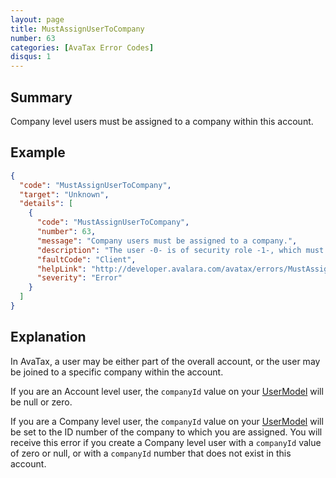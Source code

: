```yaml
---
layout: page
title: MustAssignUserToCompany
number: 63
categories: [AvaTax Error Codes]
disqus: 1
---
```


## Summary

Company level users must be assigned to a company within this account.

## Example

```json
{
  "code": "MustAssignUserToCompany",
  "target": "Unknown",
  "details": [
    {
      "code": "MustAssignUserToCompany",
      "number": 63,
      "message": "Company users must be assigned to a company.",
      "description": "The user -0- is of security role -1-, which must be assigned to company.  Please set the companyId value to the ID of a company.",
      "faultCode": "Client",
      "helpLink": "http://developer.avalara.com/avatax/errors/MustAssignUserToCompany",
      "severity": "Error"
    }
  ]
}
```

## Explanation

In AvaTax, a user may be either part of the overall account, or the user may be joined to a specific company within the account.

If you are an Account level user, the `companyId` value on your [UserModel](https://developer.avalara.com/api-reference/avatax/rest/v2/models/UserModel/) will be null or zero.  

If you are a Company level user, the `companyId` value on your [UserModel](https://developer.avalara.com/api-reference/avatax/rest/v2/models/UserModel/) will be set to the ID number of the company to which you are assigned.  You will receive this error if you create a Company level user with a `companyId` value of zero or null, or with a `companyId` number that does not exist in this account.
